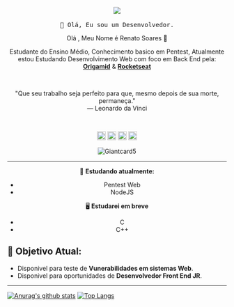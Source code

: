 <!-- HEADER -->

<p align="center">
    <img src="https://i.pinimg.com/originals/48/9c/b3/489cb3de6b04e534e52f53b4252b0851.jpg" width="px">
        <br><br>
        <samp>
        🖤 Olá, Eu sou um Desenvolvedor.
    </samp> 
</p>

<!-- ABOUT OF ME -->

<p align="center" style="text-align: center;">
    Olá , Meu Nome é Renato Soares 🖤
</p>	


<p align="center" style="text-align: center;">
    Estudante do Ensino Médio, Conhecimento basico em Pentest, Atualmente estou Estudando Desenvolvimento Web com foco em Back End pela: <a href="https://www.origamid.com/"><strong>Origamid</strong></a> & <a href="https://app.rocketseat.com.br/starter"><strong>Rocketseat</strong></a>
</p>

<!-- QUOTE -->

<br>
    <p align="center">
        "Que seu trabalho seja perfeito para que, mesmo depois de sua morte, permaneça."
    <br>
        ― Leonardo da Vinci
    </p>
<br>

<!-- SOCIAL MEDIAS -->
<p align="center">
    <img src="https://devicons.github.io/devicon/devicon.git/icons/css3/css3-original-wordmark.svg" alt="css3"  width="20" height="20"/>
    <img src="https://devicons.github.io/devicon/devicon.git/icons/html5/html5-original-wordmark.svg" alt="html5"  width="20" height="20"/>
    <img src="https://devicons.github.io/devicon/devicon.git/icons/javascript/javascript-original.svg" alt="javascript" width="20" height="20"/>
    <img src="https://devicons.github.io/devicon/devicon.git/icons/nodejs/nodejs-original.svg" alt="nodejs" width="20" height="20"/></p><p align="center">
    <img src="https://github-readme-stats.vercel.app/api?username=Giantcard5&show_icons=true" alt="Giantcard5"/>
</p>

---

<center>

📌 **Estudando atualmente:**

- Pentest Web
- NodeJS

🖥 **Estudarei em breve**

- C
- C++

</center>

## 🎯 **Objetivo Atual:**

- Disponivel para teste de **Vunerabilidades em sistemas Web**.
- Disponivel para oportunidades de **Desenvolvedor Front End JR**.

---

[![Anurag's github stats](https://github-readme-stats.vercel.app/api?username=Giantcard5)](https://github.com/anuraghazra/github-readme-stats)
[![Top Langs](https://github-readme-stats.vercel.app/api/top-langs/?username=Giantcard5&layout=compact)](https://github.com/anuraghazra/github-readme-stats)
